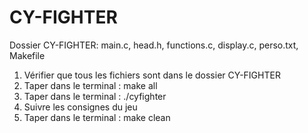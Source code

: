 # CY-FIGHTER

Dossier CY-FIGHTER: main.c, head.h, functions.c, display.c, perso.txt, Makefile

1) Vérifier que tous les fichiers sont dans le dossier CY-FIGHTER
2) Taper dans le terminal : make all
3) Taper dans le terminal : ./cyfighter
4) Suivre les consignes du jeu
5) Taper dans le terminal : make clean

